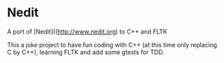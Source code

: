 Nedit
=====

A port of [Nedit]((http://www.nedit.org) to C++ and FLTK

This a joke project to have fun coding with C++ (at this time
only replacing C by C++), learning FLTK and add some gtests for TDD.


